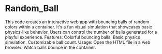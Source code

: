 # Random_Ball
This code creates an interactive web app with bouncing balls of random colors within a container. It's a fun visual simulation that showcases basic physics-like behavior. Users can control the number of balls generated for a playful experience.
Features:
Colorful bouncing balls.
Basic physics simulation.
Customizable ball count.
Usage:
Open the HTML file in a web browser.
Watch balls bounce in the container.
